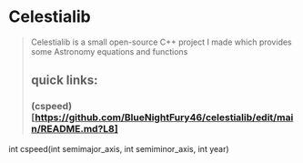 # Celestialib
> Celestialib is a small open-source C++ project I made 
> which provides some Astronomy equations and functions
>
> ## quick links: 
> ### (cspeed)[https://github.com/BlueNightFury46/celestialib/edit/main/README.md?L8]
int cspeed(int semimajor_axis, int semiminor_axis, int year) 

